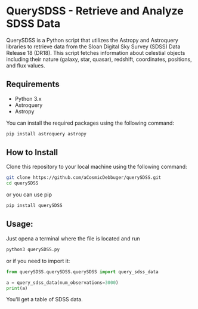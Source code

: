 # QuerySDSS - Retrieve and Analyze SDSS Data

QuerySDSS is a Python script that utilizes the Astropy and Astroquery libraries to retrieve data from the Sloan Digital Sky Survey (SDSS) Data Release 18 (DR18). This script fetches information about celestial objects including their nature (galaxy, star, quasar), redshift, coordinates, positions, and flux values.

## Requirements

- Python 3.x
- Astroquery
- Astropy

You can install the required packages using the following command:

```bash
pip install astroquery astropy
```

## How to Install

Clone this repository to your local machine using the following command:
```bash
git clone https://github.com/aCosmicDebbuger/querySDSS.git
cd querySDSS
```
or you can use pip

```bash
pip install querySDSS
```

## Usage:

Just opena a terminal where the file is located and run

```bash
python3 querySDSS.py
```

or if you need to import it:
```python
from querySDSS.querySDSS.querySDSS import query_sdss_data

a = query_sdss_data(num_observations=3000)
print(a)
```



You'll get a table of SDSS data.
